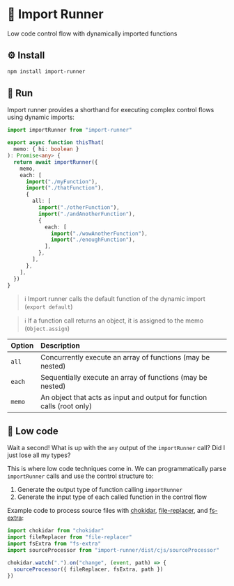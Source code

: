 # 👟 Import Runner

Low code control flow with dynamically imported functions

## ⚙️ Install

```bash
npm install import-runner
```

## 🏃 Run

Import runner provides a shorthand for executing complex control flows using dynamic imports:

```typescript
import importRunner from "import-runner"

export async function thisThat(
  memo: { hi: boolean }
): Promise<any> {
  return await importRunner({
    memo,
    each: [
      import("./myFunction"),
      import("./thatFunction"),
      {
        all: [
          import("./otherFunction"),
          import("./andAnotherFunction"),
          {
            each: [
              import("./wowAnotherFunction"),
              import("./enoughFunction"),
            ],
          },
        ],
      },
    ],
  })
}
```

> ℹ️ Import runner calls the default function of the dynamic import (`export default`)

> ℹ️ If a function call returns an object, it is assigned to the memo (`Object.assign`)

| Option | Description |
| :--- | :--- |
| `all` | Concurrently execute an array of functions (may be nested) |
| `each` | Sequentially execute an array of functions (may be nested) |
| `memo` | An object that acts as input and output for function calls (root only) |

## 🤖 Low code

Wait a second! What is up with the `any` output of the `importRunner` call? Did I just lose all my types?

This is where low code techniques come in. We can programmatically parse `importRunner` calls and use the control structure to:

1. Generate the output type of function calling `importRunner`
2. Generate the input type of each called function in the control flow

Example code to process source files with [chokidar](https://github.com/paulmillr/chokidar), [file-replacer](https://github.com/artificial-page/file-replacer), and [fs-extra](https://github.com/jprichardson/node-fs-extra):

```typescript
import chokidar from "chokidar"
import fileReplacer from "file-replacer"
import fsExtra from "fs-extra"
import sourceProcessor from "import-runner/dist/cjs/sourceProcessor"

chokidar.watch(".").on("change", (event, path) => {
  sourceProcessor({ fileReplacer, fsExtra, path })
})
```